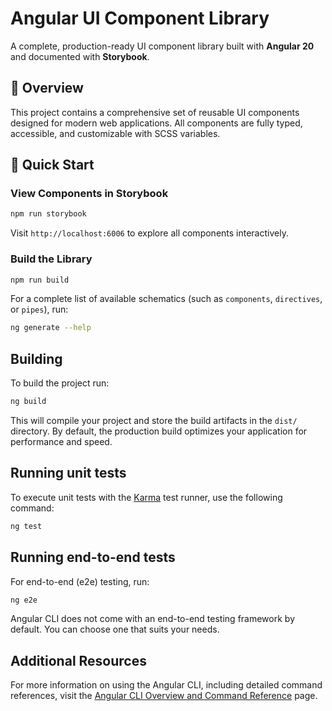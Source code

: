 # Angular UI Component Library

A complete, production-ready UI component library built with **Angular 20** and documented with **Storybook**.

## 🎯 Overview

This project contains a comprehensive set of reusable UI components designed for modern web applications. All components are fully typed, accessible, and customizable with SCSS variables.

## 🚀 Quick Start

### View Components in Storybook

```bash
npm run storybook
```

Visit `http://localhost:6006` to explore all components interactively.

### Build the Library

```bash
npm run build
```

For a complete list of available schematics (such as `components`, `directives`, or `pipes`), run:

```bash
ng generate --help
```

## Building

To build the project run:

```bash
ng build
```

This will compile your project and store the build artifacts in the `dist/` directory. By default, the production build optimizes your application for performance and speed.

## Running unit tests

To execute unit tests with the [Karma](https://karma-runner.github.io) test runner, use the following command:

```bash
ng test
```

## Running end-to-end tests

For end-to-end (e2e) testing, run:

```bash
ng e2e
```

Angular CLI does not come with an end-to-end testing framework by default. You can choose one that suits your needs.

## Additional Resources

For more information on using the Angular CLI, including detailed command references, visit the [Angular CLI Overview and Command Reference](https://angular.dev/tools/cli) page.
